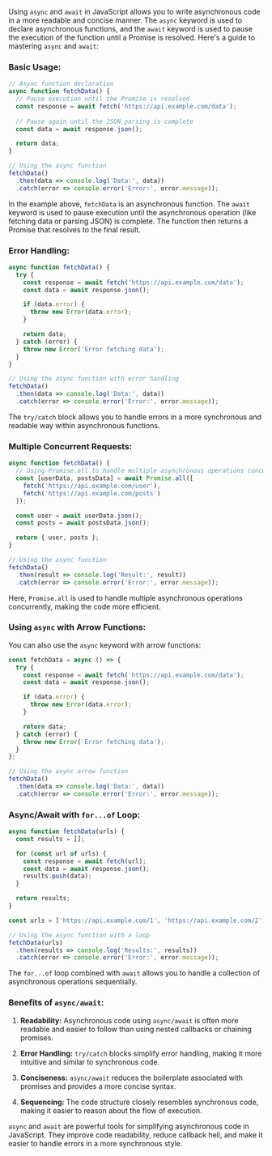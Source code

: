 Using `async` and `await` in JavaScript allows you to write asynchronous code in a more readable and concise manner. The `async` keyword is used to declare asynchronous functions, and the `await` keyword is used to pause the execution of the function until a Promise is resolved. Here's a guide to mastering `async` and `await`:

### Basic Usage:

```javascript
// Async function declaration
async function fetchData() {
  // Pause execution until the Promise is resolved
  const response = await fetch('https://api.example.com/data');
  
  // Pause again until the JSON parsing is complete
  const data = await response.json();

  return data;
}

// Using the async function
fetchData()
  .then(data => console.log('Data:', data))
  .catch(error => console.error('Error:', error.message));
```

In the example above, `fetchData` is an asynchronous function. The `await` keyword is used to pause execution until the asynchronous operation (like fetching data or parsing JSON) is complete. The function then returns a Promise that resolves to the final result.

### Error Handling:

```javascript
async function fetchData() {
  try {
    const response = await fetch('https://api.example.com/data');
    const data = await response.json();

    if (data.error) {
      throw new Error(data.error);
    }

    return data;
  } catch (error) {
    throw new Error('Error fetching data');
  }
}

// Using the async function with error handling
fetchData()
  .then(data => console.log('Data:', data))
  .catch(error => console.error('Error:', error.message));
```

The `try/catch` block allows you to handle errors in a more synchronous and readable way within asynchronous functions.

### Multiple Concurrent Requests:

```javascript
async function fetchData() {
  // Using Promise.all to handle multiple asynchronous operations concurrently
  const [userData, postsData] = await Promise.all([
    fetch('https://api.example.com/user'),
    fetch('https://api.example.com/posts')
  ]);

  const user = await userData.json();
  const posts = await postsData.json();

  return { user, posts };
}

// Using the async function
fetchData()
  .then(result => console.log('Result:', result))
  .catch(error => console.error('Error:', error.message));
```

Here, `Promise.all` is used to handle multiple asynchronous operations concurrently, making the code more efficient.

### Using `async` with Arrow Functions:

You can also use the `async` keyword with arrow functions:

```javascript
const fetchData = async () => {
  try {
    const response = await fetch('https://api.example.com/data');
    const data = await response.json();

    if (data.error) {
      throw new Error(data.error);
    }

    return data;
  } catch (error) {
    throw new Error('Error fetching data');
  }
};

// Using the async arrow function
fetchData()
  .then(data => console.log('Data:', data))
  .catch(error => console.error('Error:', error.message));
```

### Async/Await with `for...of` Loop:

```javascript
async function fetchData(urls) {
  const results = [];

  for (const url of urls) {
    const response = await fetch(url);
    const data = await response.json();
    results.push(data);
  }

  return results;
}

const urls = ['https://api.example.com/1', 'https://api.example.com/2', 'https://api.example.com/3'];

// Using the async function with a loop
fetchData(urls)
  .then(results => console.log('Results:', results))
  .catch(error => console.error('Error:', error.message));
```

The `for...of` loop combined with `await` allows you to handle a collection of asynchronous operations sequentially.

### Benefits of `async/await`:

1. **Readability:** Asynchronous code using `async/await` is often more readable and easier to follow than using nested callbacks or chaining promises.

2. **Error Handling:** `try/catch` blocks simplify error handling, making it more intuitive and similar to synchronous code.

3. **Conciseness:** `async/await` reduces the boilerplate associated with promises and provides a more concise syntax.

4. **Sequencing:** The code structure closely resembles synchronous code, making it easier to reason about the flow of execution.

`async` and `await` are powerful tools for simplifying asynchronous code in JavaScript. They improve code readability, reduce callback hell, and make it easier to handle errors in a more synchronous style.